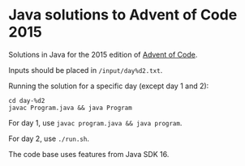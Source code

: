 # Java solutions to Advent of Code 2015

Solutions in Java for the 2015 edition of [Advent of Code](https://adventofcode.com/2015).

Inputs should be placed in `/input/day%d2.txt`.

Running the solution for a specific day (except day 1 and 2):
```
cd day-%d2
javac Program.java && java Program
```

For day 1, use `javac program.java && java program`.

For day 2, use `./run.sh`.

The code base uses features from Java SDK 16.